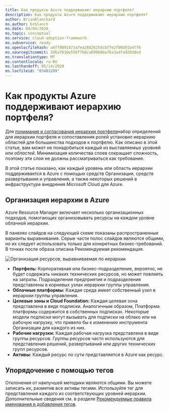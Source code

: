 ```yaml
---
title: Как продукты Azure поддерживают иерархию портфеля?
description: Как продукты Azure поддерживают иерархию портфеля?
author: BrianBlanchard
ms.author: brblanch
ms.date: 04/04/2020
ms.topic: conceptual
ms.service: cloud-adoption-framework
ms.subservice: ready
ms.openlocfilehash: a4ff0091473a7ea2882625dcbffe2f00d91b4ff6
ms.sourcegitcommit: 5d6a7610e556f7b8ca69960ba76a3adfa9203ded
ms.translationtype: MT
ms.contentlocale: ru-RU
ms.lasthandoff: 05/14/2020
ms.locfileid: "83401209"
---
```

<!-- markdownlint-disable MD026 -->

# <a name="how-do-azure-products-support-the-portfolio-hierarchy"></a>Как продукты Azure поддерживают иерархию портфеля?

Для [понимания и согласования иерархии портфеля](./hosting-hierarchy.md)набор определений для иерархии портфеля и сопоставления ролей установил иерархию областей для большинства подходов к портфелю. Как описано в этой статье, вам может не понадобиться каждый из выставляемых уровней или _областей_. Минимизация количества слоев сокращает сложность, поэтому эти слои не должны рассматриваться как требование.

В этой статье показано, как каждый уровень или область иерархии поддерживается в Azure с помощью средств Организации, средств развертывания и управления, а также некоторых решений в инфраструктуре внедрения Microsoft Cloud для Azure.

## <a name="organizing-the-hierarchy-in-azure"></a>Организация иерархии в Azure

Azure Resource Manager включает несколько организационных подходов, помогающих организовывать ресурсы на каждом уровне облачной иерархии.

В панелях слайдов на следующей схеме показаны распространенные варианты выравнивания. Серые части полос слайдов являются общими, но их следует использовать только для конкретных бизнес-требований. В точках после образа описана Рекомендуемая рекомендация.

![Организация ресурсов, выравниваемая по иерархии](../../_images/ready/hierarchy-with-organizing-tools.png)

- **Портфель:** Корпоративная или бизнес-подразделение, вероятно, не будет содержать никаких технических ресурсов, но может повлиять на затраты. Подразделения предприятия и подразделения представлены в корневых узлах иерархии группы управления.
- **Облачные платформы:** Каждая среда имеет собственный узел в иерархии группы управления.
- **Целевые зоны и Cloud Foundation:** Каждая целевая зона представлена в виде подписки. Аналогичным образом, Платформа платформы содержится в собственных подписках. Некоторые модели подписки могут вызывать для подписки на облако или на рабочую нагрузку, что привело бы к изменению инструмента Организации для каждого из них.
- **Рабочие нагрузки:** Каждая рабочая нагрузка представлена в виде группы ресурсов. Группы ресурсов часто используются для представления решений, развертываний или других технических групп ресурсов.
- **Активы:** Каждый ресурс по сути представляется в Azure как ресурс.

## <a name="organizing-with-tags"></a>Упорядочение с помощью тегов

Отклонения от наилучшей методики являются общими. Вы можете записать их, разметив все активы тегами. Используйте тег для представления каждого из соответствующих уровней иерархии. Дополнительные сведения см. в разделе [Рекомендуемые правила именования и добавления тегов](../../ready/azure-best-practices/naming-and-tagging.md).
